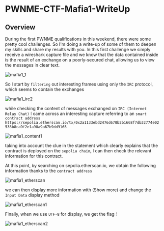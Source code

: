# PWNME-CTF-Mafia1-WriteUp

## Overview
During the first PWNME qualifications in this weekend, there were some pretty cool challenges. So I'm doing a write-up of some of them to deepen my skills and share my results with you.
In this first challenge we simply receive a wireshark capture file and we know that the data contained inside is the result of an exchange on a poorly-secured chat, allowing us to view the messages in clear text.

![mafia1_1](https://github.com/user-attachments/assets/eff59aa5-da6e-4dd6-b770-d6b166f5a676)

So I start by `filtering` out interesting frames using only the `IRC` protocol, which seems to contain the exchanges

![mafia1_irc2](https://github.com/user-attachments/assets/cac38ee0-75d3-4033-a887-6169a88f8f60)

while checking the content of messages exchanged on `IRC (Internet Relay Chat)` I came across an interesting capture referring to an `smart contract address` `https://sepolia.etherscan.io/tx/0x2a1133ebd2476d670b2b1668f7db32774e02533b8ca9f2e1a98a9a67b9dd9165`

![mafia1_content1](https://github.com/user-attachments/assets/087f0bf5-3b12-4954-8ab9-8ad8dc792511)

taking into account the clue in the statement which clearly explains that the contract is deployed on the `sepolia chain`, I can then check the relevant information for this contract.

At this point, by searching on sepolia.etherscan.io, we obtain the following information thanks to the `contract address`

![mafia1_etherscan](https://github.com/user-attachments/assets/6681a2b3-8282-4b29-8541-86a44ba15820)

we can then display more information with (Show more) and change the `Input Data` display method

![mafia1_etherscan1](https://github.com/user-attachments/assets/5370c7b5-6ba5-4727-a2a9-3b55d6091fdc)

Finally, when we use `UTF-8` for display, we get the flag !

![mafia1_etherscan2](https://github.com/user-attachments/assets/4249cbf0-954b-4964-8b36-519ef626e861)

